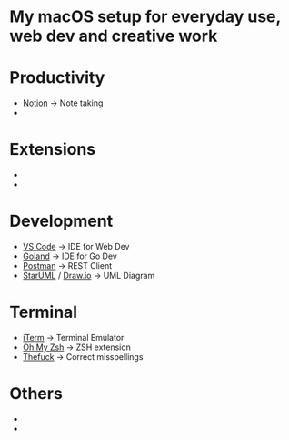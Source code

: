 # My macOS setup for everyday use, web dev and creative work

# Productivity
* [Notion](https://www.notion.so/) -> Note taking
*

# Extensions
*
*

# Development
* [VS Code](https://code.visualstudio.com/) -> IDE for Web Dev
* [Goland](https://www.jetbrains.com/de-de/go/) -> IDE for Go Dev
* [Postman](https://www.getpostman.com/) -> REST Client
* [StarUML](http://staruml.io/) / [Draw.io](https://www.draw.io/) -> UML Diagram

# Terminal
* [iTerm](https://iterm2.com/) -> Terminal Emulator
* [Oh My Zsh](https://github.com/ohmyzsh/ohmyzsh) -> ZSH extension
* [Thefuck](https://github.com/nvbn/thefuck) -> Correct misspellings

# Others
*
*
